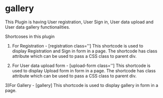 # gallery

This Plugin is having User registration, User Sign in, User data upload and User data gallery functionalities.

Shortcoses in this plugin

1) For Registration - [registration class=''] This shortcode is used to display Registration and Sign in form in a page. The shortcode has class attribute which can be used to pass a CSS class to parent div.

2) For User data upload form - [upload-form class=''] This shortcode is used to display Upload form in form in a page. The shortcode has class attribute which can be used to pass a CSS class to parent div.

3)For Gallery - [gallery] This shortcode is used to display gallery in form in a page.